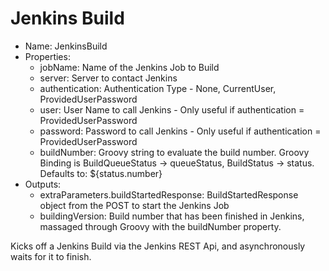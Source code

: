 # Jenkins Build

- Name: JenkinsBuild
- Properties:
    - jobName: Name of the Jenkins Job to Build
    - server: Server to contact Jenkins
    - authentication: Authentication Type - None, CurrentUser, ProvidedUserPassword
    - user: User Name to call Jenkins - Only useful if authentication = ProvidedUserPassword
    - password: Password to call Jenkins - Only useful if authentication = ProvidedUserPassword
    - buildNumber: Groovy string to evaluate the build number.  Groovy Binding is BuildQueueStatus -> queueStatus, BuildStatus -> status.  Defaults to: ${status.number}
- Outputs:
    - extraParameters.buildStartedResponse: BuildStartedResponse object from the POST to start the Jenkins Job
    - buildingVersion: Build number that has been finished in Jenkins, massaged through Groovy with the buildNumber property.


Kicks off a Jenkins Build via the Jenkins REST Api, and asynchronously waits for it to finish.
